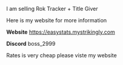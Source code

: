 I am selling
Rok Tracker + Title Giver

Here is my website for more information

**Website**
https://easystats.mystrikingly.com

**Discord**
boss_2999

Rates is very cheap please viste my website

